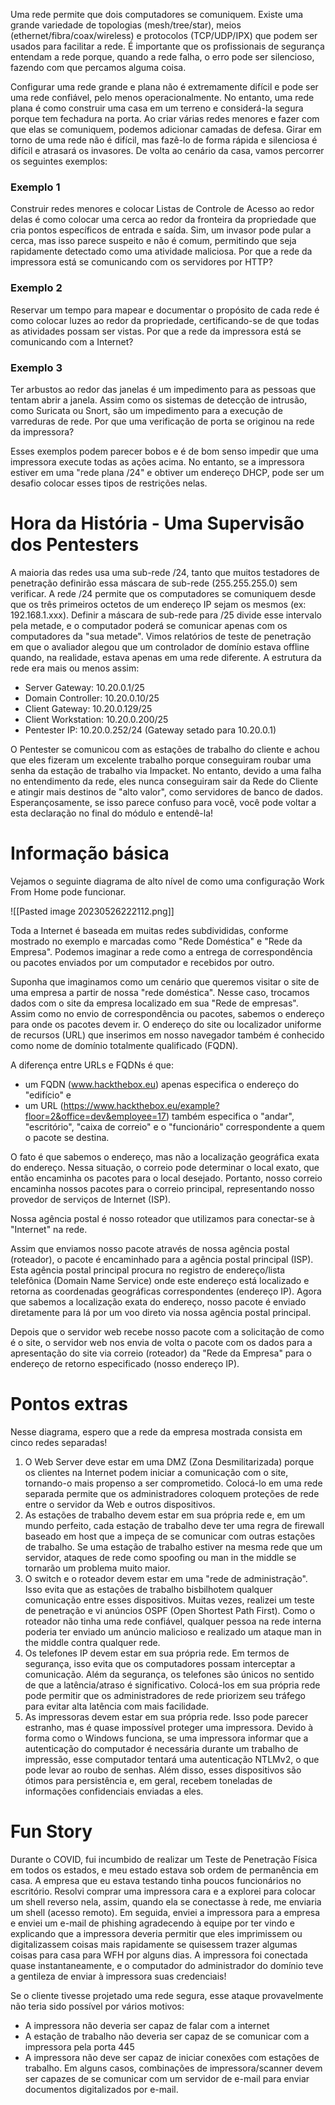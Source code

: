 
Uma rede permite que dois computadores se comuniquem. Existe uma grande variedade de topologias (mesh/tree/star), meios (ethernet/fibra/coax/wireless) e protocolos (TCP/UDP/IPX) que podem ser usados ​​para facilitar a rede. É importante que os profissionais de segurança entendam a rede porque, quando a rede falha, o erro pode ser silencioso, fazendo com que percamos alguma coisa.

Configurar uma rede grande e plana não é extremamente difícil e pode ser uma rede confiável, pelo menos operacionalmente. No entanto, uma rede plana é como construir uma casa em um terreno e considerá-la segura porque tem fechadura na porta. Ao criar várias redes menores e fazer com que elas se comuniquem, podemos adicionar camadas de defesa. Girar em torno de uma rede não é difícil, mas fazê-lo de forma rápida e silenciosa é difícil e atrasará os invasores. De volta ao cenário da casa, vamos percorrer os seguintes exemplos:

### Exemplo 1

Construir redes menores e colocar Listas de Controle de Acesso ao redor delas é como colocar uma cerca ao redor da fronteira da propriedade que cria pontos específicos de entrada e saída. Sim, um invasor pode pular a cerca, mas isso parece suspeito e não é comum, permitindo que seja rapidamente detectado como uma atividade maliciosa. Por que a rede da impressora está se comunicando com os servidores por HTTP?

### Exemplo 2

Reservar um tempo para mapear e documentar o propósito de cada rede é como colocar luzes ao redor da propriedade, certificando-se de que todas as atividades possam ser vistas. Por que a rede da impressora está se comunicando com a Internet?

### Exemplo 3

Ter arbustos ao redor das janelas é um impedimento para as pessoas que tentam abrir a janela. Assim como os sistemas de detecção de intrusão, como Suricata ou Snort, são um impedimento para a execução de varreduras de rede. Por que uma verificação de porta se originou na rede da impressora?

Esses exemplos podem parecer bobos e é de bom senso impedir que uma impressora execute todas as ações acima. No entanto, se a impressora estiver em uma "rede plana /24" e obtiver um endereço DHCP, pode ser um desafio colocar esses tipos de restrições nelas.

# Hora da História - Uma Supervisão dos Pentesters

A maioria das redes usa uma sub-rede /24, tanto que muitos testadores de penetração definirão essa máscara de sub-rede (255.255.255.0) sem verificar. A rede /24 permite que os computadores se comuniquem desde que os três primeiros octetos de um endereço IP sejam os mesmos (ex: 192.168.1.xxx). Definir a máscara de sub-rede para /25 divide esse intervalo pela metade, e o computador poderá se comunicar apenas com os computadores da "sua metade". Vimos relatórios de teste de penetração em que o avaliador alegou que um controlador de domínio estava offline quando, na realidade, estava apenas em uma rede diferente. A estrutura da rede era mais ou menos assim:

- Server Gateway: 10.20.0.1/25
- Domain Controller: 10.20.0.10/25
- Client Gateway: 10.20.0.129/25
- Client Workstation: 10.20.0.200/25
- Pentester IP: 10.20.0.252/24 (Gateway setado para 10.20.0.1)

O Pentester se comunicou com as estações de trabalho do cliente e achou que eles fizeram um excelente trabalho porque conseguiram roubar uma senha da estação de trabalho via Impacket. No entanto, devido a uma falha no entendimento da rede, eles nunca conseguiram sair da Rede do Cliente e atingir mais destinos de "alto valor", como servidores de banco de dados. Esperançosamente, se isso parece confuso para você, você pode voltar a esta declaração no final do módulo e entendê-la!

# Informação básica

Vejamos o seguinte diagrama de alto nível de como uma configuração Work From Home pode funcionar.

![[Pasted image 20230526222112.png]]

Toda a Internet é baseada em muitas redes subdivididas, conforme mostrado no exemplo e marcadas como "Rede Doméstica" e "Rede da Empresa". Podemos imaginar a rede como a entrega de correspondência ou pacotes enviados por um computador e recebidos por outro.

Suponha que imaginamos como um cenário que queremos visitar o site de uma empresa a partir de nossa "rede doméstica". Nesse caso, trocamos dados com o site da empresa localizado em sua "Rede de empresas". Assim como no envio de correspondência ou pacotes, sabemos o endereço para onde os pacotes devem ir. O endereço do site ou localizador uniforme de recursos (URL) que inserimos em nosso navegador também é conhecido como nome de domínio totalmente qualificado (FQDN).

A diferença entre URLs e FQDNs é que:
- um FQDN (www.hackthebox.eu) apenas especifica o endereço do "edifício" e
- um URL (https://www.hackthebox.eu/example?floor=2&office=dev&employee=17) também especifica o "andar", "escritório", "caixa de correio" e o "funcionário" correspondente a quem o pacote se destina.

O fato é que sabemos o endereço, mas não a localização geográfica exata do endereço. Nessa situação, o correio pode determinar o local exato, que então encaminha os pacotes para o local desejado. Portanto, nosso correio encaminha nossos pacotes para o correio principal, representando nosso provedor de serviços de Internet (ISP).

Nossa agência postal é nosso roteador que utilizamos para conectar-se à "Internet" na rede.

Assim que enviamos nosso pacote através de nossa agência postal (roteador), o pacote é encaminhado para a agência postal principal (ISP). Esta agência postal principal procura no registro de endereço/lista telefônica (Domain Name Service) onde este endereço está localizado e retorna as coordenadas geográficas correspondentes (endereço IP). Agora que sabemos a localização exata do endereço, nosso pacote é enviado diretamente para lá por um voo direto via nossa agência postal principal.

Depois que o servidor web recebe nosso pacote com a solicitação de como é o site, o servidor web nos envia de volta o pacote com os dados para a apresentação do site via correio (roteador) da "Rede da Empresa" para o endereço de retorno especificado (nosso endereço IP).

# Pontos extras

Nesse diagrama, espero que a rede da empresa mostrada consista em cinco redes separadas!

1. O Web Server deve estar em uma DMZ (Zona Desmilitarizada) porque os clientes na Internet podem iniciar a comunicação com o site, tornando-o mais propenso a ser comprometido. Colocá-lo em uma rede separada permite que os administradores coloquem proteções de rede entre o servidor da Web e outros dispositivos.
2. As estações de trabalho devem estar em sua própria rede e, em um mundo perfeito, cada estação de trabalho deve ter uma regra de firewall baseado em host que a impeça de se comunicar com outras estações de trabalho. Se uma estação de trabalho estiver na mesma rede que um servidor, ataques de rede como spoofing ou man in the middle se tornarão um problema muito maior.
3. O switch e o roteador devem estar em uma "rede de administração". Isso evita que as estações de trabalho bisbilhotem qualquer comunicação entre esses dispositivos. Muitas vezes, realizei um teste de penetração e vi anúncios OSPF (Open Shortest Path First). Como o roteador não tinha uma rede confiável, qualquer pessoa na rede interna poderia ter enviado um anúncio malicioso e realizado um ataque man in the middle contra qualquer rede.
4. Os telefones IP devem estar em sua própria rede. Em termos de segurança, isso evita que os computadores possam interceptar a comunicação. Além da segurança, os telefones são únicos no sentido de que a latência/atraso é significativo. Colocá-los em sua própria rede pode permitir que os administradores de rede priorizem seu tráfego para evitar alta latência com mais facilidade.
5. As impressoras devem estar em sua própria rede. Isso pode parecer estranho, mas é quase impossível proteger uma impressora. Devido à forma como o Windows funciona, se uma impressora informar que a autenticação do computador é necessária durante um trabalho de impressão, esse computador tentará uma autenticação NTLMv2, o que pode levar ao roubo de senhas. Além disso, esses dispositivos são ótimos para persistência e, em geral, recebem toneladas de informações confidenciais enviadas a eles.

# Fun Story

Durante o COVID, fui incumbido de realizar um Teste de Penetração Física em todos os estados, e meu estado estava sob ordem de permanência em casa. A empresa que eu estava testando tinha poucos funcionários no escritório. Resolvi comprar uma impressora cara e a explorei para colocar um shell reverso nela, assim, quando ela se conectasse à rede, me enviaria um shell (acesso remoto). Em seguida, enviei a impressora para a empresa e enviei um e-mail de phishing agradecendo à equipe por ter vindo e explicando que a impressora deveria permitir que eles imprimissem ou digitalizassem coisas mais rapidamente se quisessem trazer algumas coisas para casa para WFH por alguns dias. A impressora foi conectada quase instantaneamente, e o computador do administrador do domínio teve a gentileza de enviar à impressora suas credenciais!

Se o cliente tivesse projetado uma rede segura, esse ataque provavelmente não teria sido possível por vários motivos:
- A impressora não deveria ser capaz de falar com a internet
- A estação de trabalho não deveria ser capaz de se comunicar com a impressora pela porta 445
- A impressora não deve ser capaz de iniciar conexões com estações de trabalho. Em alguns casos, combinações de impressora/scanner devem ser capazes de se comunicar com um servidor de e-mail para enviar documentos digitalizados por e-mail.

